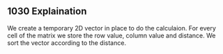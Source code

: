 ## 1030 Explaination

We create a temporary 2D vector in place to do the calculaion.
For every cell of the matrix we store the row value, column value and distance.
We sort the vector according to the distance.
